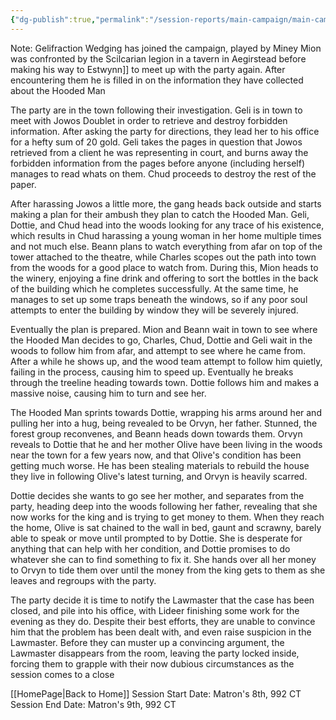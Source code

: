 ```yaml
---
{"dg-publish":true,"permalink":"/session-reports/main-campaign/main-campaign-session-9/"}
---
```


Note: Gelifraction Wedging has joined the campaign, played by Miney
Mion was confronted by the Scilcarian legion in a tavern in Aegirstead before making his way to Estwynn]] to meet up with the party again. After encountering them he is filled in on the information they have collected about the Hooded Man

The party are in the town following their investigation. Geli is in town to meet with Jowos Doublet in order to retrieve and destroy forbidden information. After asking the party for directions, they lead her to his office for a hefty sum of 20 gold. Geli takes the pages in question that Jowos retrieved from a client he was representing in court, and burns away the forbidden information from the pages before anyone (including herself) manages to read whats on them. Chud proceeds to destroy the rest of the paper.

After harassing Jowos a little more, the gang heads back outside and starts making a plan for their ambush they plan to catch the Hooded Man. Geli, Dottie, and Chud head into the woods looking for any trace of his existence, which results in Chud harassing a young woman in her home multiple times and not much else. Beann plans to watch everything from afar on top of the tower attached to the theatre, while Charles scopes out the path into town from the woods for a good place to watch from. During this, Mion heads to the winery, enjoying a fine drink and offering to sort the bottles in the back of the building which he completes successfully. At the same time, he manages to set up some traps beneath the windows, so if any poor soul attempts to enter the building by window they will be severely injured.

Eventually the plan is prepared. Mion and Beann wait in town to see where the Hooded Man decides to go, Charles, Chud, Dottie and Geli wait in the woods to follow him from afar, and attempt to see where he came from. After a while he shows up, and the wood team attempt to follow him quietly, failing in the process, causing him to speed up. Eventually he breaks through the treeline heading towards town. Dottie follows him and makes a massive noise, causing him to turn and see her.

The Hooded Man sprints towards Dottie, wrapping his arms around her and pulling her into a hug, being revealed to be Orvyn, her father. Stunned, the forest group reconvenes, and Beann heads down towards them. Orvyn reveals to Dottie that he and her mother Olive have been living in the woods near the town for a few years now, and that Olive's condition has been getting much worse. He has been stealing materials to rebuild the house they live in following Olive's latest turning, and Orvyn is heavily scarred. 

Dottie decides she wants to go see her mother, and separates from the party, heading deep into the woods following her father, revealing that she now works for the king and is trying to get money to them. When they reach the home, Olive is sat chained to the wall in bed, gaunt and scrawny, barely able to speak or move until prompted to by Dottie. She is desperate for anything that can help with her condition, and Dottie promises to do whatever she can to find something to fix it. She hands over all her money to Orvyn to tide them over until the money from the king gets to them as she leaves and regroups with the party.

The party decide it is time to notify the Lawmaster that the case has been closed, and pile into his office, with Lideer finishing some work for the evening as they do. Despite their best efforts, they are unable to convince him that the problem has been dealt with, and even raise suspicion in the Lawmaster. Before they can muster up a convincing argument, the Lawmaster disappears from the room, leaving the party locked inside, forcing them to grapple with their now dubious circumstances as the session comes to a close

[[HomePage\|Back to Home]]
Session Start Date: Matron's 8th, 992 CT
Session End Date: Matron's 9th, 992 CT